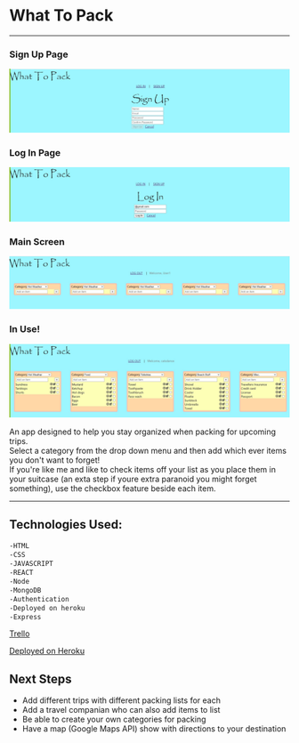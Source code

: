 # What To Pack
---
### Sign Up Page
![Sign Up Page](/assets/signup.jpg)
### Log In Page
![Log In Page](/assets/login.jpg)
### Main Screen
![Main Screen](/assets/whattopack.jpg)
### In Use!
![Main Screen in Use](/assets/complete.jpg)

An app designed to help you stay organized when packing for upcoming trips.  
Select a category from the drop down menu and then add which ever items you don't want to forget!  
If you're like me and like to check items off your list as you place them in your suitcase (an exta step if youre extra paranoid you might forget something), use the checkbox feature beside each item. 

---

## **Technologies Used:**
    -HTML
    -CSS
    -JAVASCRIPT
    -REACT
    -Node
    -MongoDB
    -Authentication
    -Deployed on heroku
    -Express

[Trello](https://trello.com/b/Loa24YKH/what-to-pack)  

[Deployed on Heroku](https://what-to-pack-project-4.herokuapp.com/)

## Next Steps
- Add different trips with different packing lists for each
- Add a travel companian who can also add items to list
- Be able to create your own categories for packing
- Have a map (Google Maps API) show with directions to your destination

